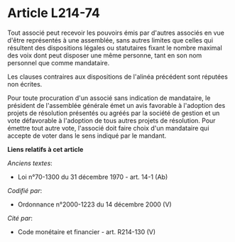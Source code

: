 # Article L214-74

Tout associé peut recevoir les pouvoirs émis par d'autres associés en vue d'être représentés à une assemblée, sans autres
limites que celles qui résultent des dispositions légales ou statutaires fixant le nombre maximal des voix dont peut disposer
une même personne, tant en son nom personnel que comme mandataire.

Les clauses contraires aux dispositions de l'alinéa précédent sont réputées non écrites.

Pour toute procuration d'un associé sans indication de mandataire, le président de l'assemblée générale émet un avis
favorable à l'adoption des projets de résolution présentés ou agréés par la société de gestion et un vote défavorable à
l'adoption de tous autres projets de résolution. Pour émettre tout autre vote, l'associé doit faire choix d'un mandataire qui
accepte de voter dans le sens indiqué par le mandant.

**Liens relatifs à cet article**

_Anciens textes_:

  - Loi n°70-1300 du 31 décembre 1970 - art. 14-1 (Ab)

_Codifié par_:

  - Ordonnance n°2000-1223 du 14 décembre 2000 (V)

_Cité par_:

  - Code monétaire et financier - art. R214-130 (V)
